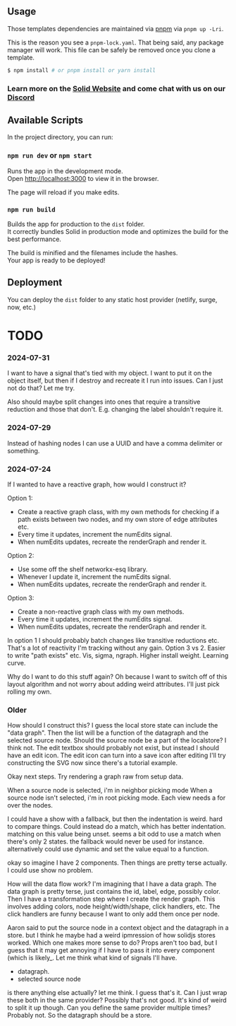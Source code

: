 ## Usage

Those templates dependencies are maintained via [pnpm](https://pnpm.io) via `pnpm up -Lri`.

This is the reason you see a `pnpm-lock.yaml`. That being said, any package manager will work. This file can be safely be removed once you clone a template.

```bash
$ npm install # or pnpm install or yarn install
```

### Learn more on the [Solid Website](https://solidjs.com) and come chat with us on our [Discord](https://discord.com/invite/solidjs)

## Available Scripts

In the project directory, you can run:

### `npm run dev` or `npm start`

Runs the app in the development mode.<br>
Open [http://localhost:3000](http://localhost:3000) to view it in the browser.

The page will reload if you make edits.<br>

### `npm run build`

Builds the app for production to the `dist` folder.<br>
It correctly bundles Solid in production mode and optimizes the build for the best performance.

The build is minified and the filenames include the hashes.<br>
Your app is ready to be deployed!

## Deployment

You can deploy the `dist` folder to any static host provider (netlify, surge, now, etc.)

# TODO

### 2024-07-31
I want to have a signal that's tied with my object. I want to put it on the object itself, but then if I destroy and recreate it I run into issues.
Can I just not do that? Let me try.

Also should maybe split changes into ones that require a transitive reduction and those that don't. E.g. changing the label shouldn't require it.

### 2024-07-29
Instead of hashing nodes I can use a UUID and have a comma delimiter or something.

### 2024-07-24
If I wanted to have a reactive graph, how would I construct it?

Option 1:
- Create a reactive graph class, with my own methods for checking if a path exists between two nodes, and my own store of edge attributes etc.
- Every time it updates, increment the numEdits signal.
- When numEdits updates, recreate the renderGraph and render it.

Option 2:
- Use some off the shelf networkx-esq library.
- Whenever I update it, increment the numEdits signal.
- When numEdits updates, recreate the renderGraph and render it.

Option 3:
- Create a non-reactive graph class with my own methods.
- Every time it updates, increment the numEdits signal.
- When numEdits updates, recreate the renderGraph and render it.

In option 1 I should probably batch changes like transitive reductions etc. That's a lot of reactivity I'm tracking without any gain.
Option 3 vs 2. Easier to write "path exists" etc. Vis, sigma, ngraph. Higher install weight. Learning curve. 

Why do I want to do this stuff again? Oh because I want to switch off of this layout algorithm and not worry about adding weird attributes.
I'll just pick rolling my own.

### Older

How should I construct this? I guess the local store state can include the "data graph".
Then the list will be a function of the datagraph and the selected source node.
Should the source node be a part of the localstore? I think not.
The edit textbox should probably not exist, but instead I should have an edit icon.
The edit icon can turn into a save icon after editing
I'll try constructing the SVG now since there's a tutorial example.

Okay next steps. Try rendering a graph raw from setup data.

When a source node is selected, i'm in neighbor picking mode
When a source node isn't selected, i'm in root picking mode.
Each view needs a for over the nodes.

I could have a show with a fallback, but then the indentation is weird. hard to compare things.
Could instead do a match, which has better indentation. matching on this value being unset.
seems a bit odd to use a match when there's only 2 states. the fallback would never be used for instance.
alternatively could use dynamic and set the value equal to a function.

okay so imagine I have 2 components. Then things are pretty terse actually. I could use show no problem.

How will the data flow work? I'm imagining that I have a data graph. The data graph is pretty terse,
just contains the id, label, edge, possibly color. Then I have a transformation step where I create the render graph.
This involves adding colors, node height/width/shape, click handlers, etc. The click handlers are funny because I want to only add them once per node.


Aaron said to put the source node in a context object and the datagraph in a store. but I think he maybe had a weird ipmression of how solidjs stores worked. Which one makes more sense to do? Props aren't too bad, but I guess that it may get annoying if I have to pass it into every component (which is likely_. Let me think what kind of signals I'll have.

- datagraph.
- selected source node

is there anything else actually? let me think. I guess that's it. Can I just wrap these both in the same provider? Possibly that's not good. It's kind of weird to split it up though. Can you define the same provider multiple times? Probably not. So the datagraph should be a store. 


